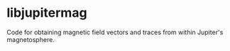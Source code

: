 # libjupitermag
Code for obtaining magnetic field vectors and traces from within Jupiter's magnetosphere.
